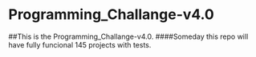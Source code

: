 # Programming_Challange-v4.0
##This is the Programming_Challange-v4.0.
####Someday this repo will have fully funcional 145 projects with tests.
